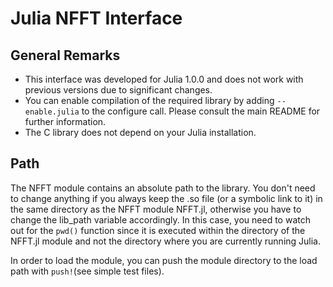 Julia NFFT Interface
====================

General Remarks
---------------

* This interface was developed for Julia 1.0.0 and does not work with previous versions due to significant changes.
* You can enable compilation of the required library by adding `--enable.julia` to the configure call. Please consult the main README for further information.
* The C library does not depend on your Julia installation.

Path
-----

The NFFT module contains an absolute path to the library. You don't need to change anything if you always keep the .so file (or a symbolic link to it) in the same directory as the NFFT module NFFT.jl, otherwise you have to change the lib_path variable accordingly. In this case, you need to watch out for the `pwd()` function since it is executed within the directory of the NFFT.jl module and not the directory where you are currently running Julia.

In order to load the module, you can push the module directory to the load path with `push!`(see simple test files). 
